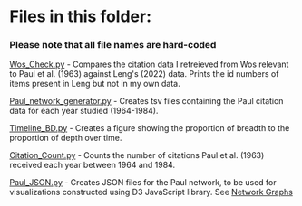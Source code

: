 # Files in this folder:

### Please note that all file names are hard-coded

[Wos_Check.py](Impact_Assessment/WoS_Check.py) - Compares the citation data I retreieved from Wos relevant to Paul et al. (1963) against Leng's (2022) data. Prints the id numbers of items present in Leng but not in my own data. 

[Paul_network_generator.py](Impact_Assessment/Paul_network_generator.py) - Creates tsv files containing the Paul citation data for each year studied (1964-1984).

[Timeline_BD.py](Impact_Assessment/Timeline_BD.py) - Creates a figure showing the proportion of breadth to the proportion of depth over time. 

[Citation_Count.py](Impact_Assessment/Citation_Count.py) - Counts the number of citations Paul et al. (1963) received each year between 1964 and 1984.

[Paul_JSON.py](Impact_Assessment/Paul_JSON.py) - Creates JSON files for the Paul network, to be used for visualizations constructed using D3 JavaScript library. See [Network Graphs](/Network_Graphs)
